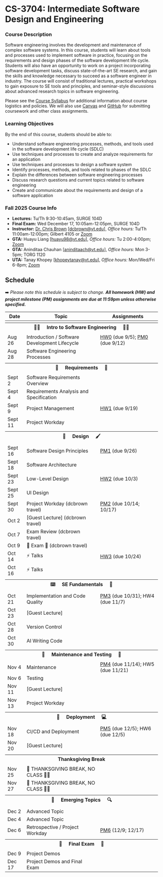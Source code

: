 # CS-3704: Intermediate Software Design and Engineering

### Course Description

Software engineering involves the development and maintenance of complex software systems. In this course, students will learn about tools and processes used to implement software in practice, focusing on the requirements and design phases of the software development life cycle. Students will also have an opportunity to work on a project incorporating software development tasks, discuss state-of-the-art SE research, and gain the skills and knowledge necessary to succeed as a software engineer in industry. The course will consist of traditional lectures, practical workshops to gain exposure to SE tools and principles, and seminar-style discussions about advanced research topics in software engineering.

Please see the [Course Syllabus](https://docs.google.com/document/d/1jGqHKlM8QHy8utRZ1Kg8g8SqumzIuqXvaba-oTESLvI/edit?usp=sharing) for additional information about course logistics and policies. We will also use [Canvas](https://canvas.vt.edu/courses/196188) and [GitHub](https://github.com/) for submitting coursework and other class assignments.

### Learning Objectives

By the end of this course, students should be able to:
* Understand software engineering processes, methods, and tools used in the software development life cycle (SDLC)
* Use techniques and processes to create and analyze requirements for an application
* Use techniques and processes to design a software system
* Identify processes, methods, and tools related to phases of the SDLC
* Explain the differences between software engineering processes
* Discuss research questions and current topics related to software engineering
* Create and communicate about the requirements and design of a software application


### Fall 2025 Course Info

* **Lectures:** Tu/Th 9:30-10:45am, SURGE 104D
* **Final Exam:** Wed December 17, 10:05am-12:05pm, SURGE 104D
* **Instructor:** [Dr. Chris Brown](https://chbrown13.github.io) [dcbrown@vt.edu], *Office hours:* Tu/Th 11:00am-12:00pm; Gilbert 4105 or [Zoom](https://virginiatech.zoom.us/my/dcbrown)
* **GTA:** Huayu Liang [huayu98@vt.edu], *Office hours:* Tu 2:00-4:00pm; [Zoom](https://virginiatech.zoom.us/j/3373387345)
* **GTA:** Aninditaa Chauhan [aninditaach@vt.edu], *Office hours:* Mon 3-5pm; TORG 1120
* **UTA:** Tanay Khopey [khopeytanay@vt.edu], *Office hours:* Mon/Wed/Fri 6-8pm; [Zoom](https://virginiatech.zoom.us/s/8255587692)

## Schedule 

➡️ _Please note this schedule is subject to change. **All homework (HW) and project milestone (PM) assignments are due at 11:59pm unless otherwise specified.**_

| Date     | Topic                            |  Assignments       |
|----------|----------------------------------|------------------  |
| <tr><th colspan=3> 👨‍💻 &nbsp;&nbsp;&nbsp; Intro to Software Engineering &nbsp;&nbsp;&nbsp; 👩‍💻 </th></tr> |
| Aug 26  | Introduction / Software Development Lifecycle | [HW0](https://canvas.vt.edu/courses/215812/assignments/2481865) (due 9/5); [PM0](https://canvas.vt.edu/courses/215812/assignments/2481868) (due 9/12) |
| Aug 28  | Software Engineering Processes | |
| <tr><th colspan=3> 📜 &nbsp;&nbsp;&nbsp; Requirements &nbsp;&nbsp;&nbsp; 📖 </th></tr> |
| Sept 2  | Software Requirements Overview |  |
| Sept 4  | Requirements Analysis and Specification |  |
| Sept 9  | Project Management | [HW1](https://canvas.vt.edu/courses/215812/assignments/2481867) (due 9/19) |
| Sept 11 | Project Workday |  |
| <tr><th colspan=3> 🎨 &nbsp;&nbsp;&nbsp; Design &nbsp;&nbsp;&nbsp; 🖌️ </th></tr> |
| Sept 16 | Software Design Principles | [PM1](./Project/PM1.md) (due 9/26) |
| Sept 18 | Software Architecture |  |
| Sept 23 | Low-Level Design | [HW2](https://canvas.vt.edu/courses/215812/assignments/2481870) (due 10/3) |
| Sept 25 | UI Design | |
| Sept 30 | Project Workday (dcbrown travel) | [PM2](./Project/PM2.md) (due 10/14; 10/17) |
| Oct 2   | [Guest Lecture] (dcbrown travel) | |
| Oct 7   | Exam Review (dcbrown travel)  | |
| Oct 9   | 💯 Exam 💯 (dcbrown travel) | |
| Oct 14  | ⚡ Talks | [HW3](https://canvas.vt.edu/courses/215812/assignments/2481884) (due 10/24) |
| Oct 16  | ⚡ Talks |  |
| <tr><th colspan=3>  ⌨️ &nbsp;&nbsp;&nbsp; SE Fundamentals &nbsp;&nbsp;&nbsp; 📝  </th></tr> |
| Oct 21  | Implementation and Code Quality | [PM3](./Project/PM3.md) (due 10/31); HW4 (due 11/7)  |
| Oct 23  | [Guest Lecture] |  |
| Oct 28  | Version Control |  |
| Oct 30  | AI Writing Code |  |
| <tr><th colspan=3>  🧹 &nbsp;&nbsp;&nbsp; Maintenance and Testing &nbsp;&nbsp;&nbsp; 🧪  </th></tr> |
| Nov 4   | Maintenance | [PM4](./Project/PM4.md) (due 11/14); HW5 (due 11/21) |
| Nov 6   | Testing | |
| Nov 11  | [Guest Lecture] | |
| Nov 13  | Project Workday | | 
|  <tr><th colspan=3> 🚀 &nbsp;&nbsp;&nbsp; Deployment &nbsp;&nbsp;&nbsp; 💻 </th></tr> |
| Nov 18  | CI/CD and Deployment | [PM5](./Project/PM5.md) (due 12/5); HW6 (due 12/5)  |
| Nov 20  | [Guest Lecture] | |
|  <tr><th colspan=3> Thanksgiving Break </th></tr> |
| Nov 25 | 🦃 THANKSGIVING BREAK, NO CLASS 🙏🏿 | |
| Nov 27 | 🦃 THANKSGIVING BREAK, NO CLASS 🙏🏿 | |
|  <tr><th colspan=3> 👀 &nbsp;&nbsp;&nbsp; Emerging Topics &nbsp;&nbsp;&nbsp; 🔍 </th></tr> |
| Dec 2  | Advanced Topic  |  |
| Dec 4  | Advanced Topic | |
| Dec 6  | Retrospective / Project Workday | [PM6](./Project/PM6.md) (12/9; 12/17) |
|  <tr><th colspan=3>  💯 &nbsp;&nbsp;&nbsp; Final Exam &nbsp;&nbsp;&nbsp; 💯  </th></tr> |
| Dec 9  | Project Demos | |
| Dec 17 | Project Demos and Final Exam |  |
